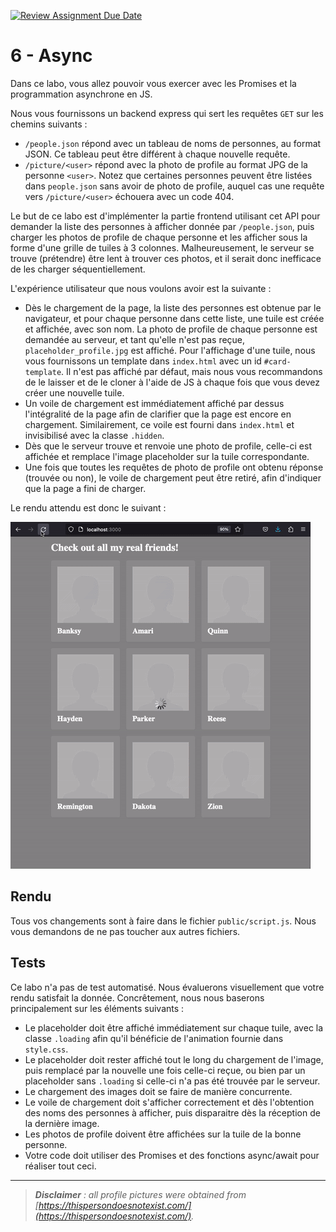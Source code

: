 [![Review Assignment Due Date](https://classroom.github.com/assets/deadline-readme-button-24ddc0f5d75046c5622901739e7c5dd533143b0c8e959d652212380cedb1ea36.svg)](https://classroom.github.com/a/WBVYx4m9)
# 6 - Async

Dans ce labo, vous allez pouvoir vous exercer avec les Promises et la programmation asynchrone en JS.

Nous vous fournissons un backend express qui sert les requêtes `GET` sur les chemins suivants :
- `/people.json` répond avec un tableau de noms de personnes, au format JSON. Ce tableau peut être différent à chaque nouvelle requête.
- `/picture/<user>` répond avec la photo de profile au format JPG de la personne `<user>`. Notez que certaines personnes peuvent être listées dans `people.json` sans avoir de photo de profile, auquel cas une requête vers `/picture/<user>` échouera avec un code 404.

Le but de ce labo est d'implémenter la partie frontend utilisant cet API pour demander la liste des personnes à afficher donnée par `/people.json`, puis charger les photos de profile de chaque personne et les afficher sous la forme d'une grille de tuiles à 3 colonnes. Malheureusement, le serveur se trouve (prétendre) être lent à trouver ces photos, et il serait donc inefficace de les charger séquentiellement.

L'expérience utilisateur que nous voulons avoir est la suivante :
- Dès le chargement de la page, la liste des personnes est obtenue par le navigateur, et pour chaque personne dans cette liste, une tuile est créée et affichée, avec son nom. La photo de profile de chaque personne est demandée au serveur, et tant qu'elle n'est pas reçue, `placeholder_profile.jpg` est affiché. Pour l'affichage d'une tuile, nous vous fournissons un template dans `index.html` avec un id `#card-template`. Il n'est pas affiché par défaut, mais nous vous recommandons de le laisser et de le cloner à l'aide de JS à chaque fois que vous devez créer une nouvelle tuile.
- Un voile de chargement est immédiatement affiché par dessus l'intégralité de la page afin de clarifier que la page est encore en chargement. Similairement, ce voile est fourni dans `index.html` et invisibilisé avec la classe `.hidden`.
- Dès que le serveur trouve et renvoie une photo de profile, celle-ci est affichée et remplace l'image placeholder sur la tuile correspondante.
- Une fois que toutes les requêtes de photo de profile ont obtenu réponse (trouvée ou non), le voile de chargement peut être retiré, afin d'indiquer que la page a fini de charger.

Le rendu attendu est donc le suivant :

![Example of result](example.gif)

## Rendu

Tous vos changements sont à faire dans le fichier `public/script.js`. Nous vous demandons de ne pas toucher aux autres fichiers.

## Tests

Ce labo n'a pas de test automatisé. Nous évaluerons visuellement que votre rendu satisfait la donnée. Concrêtement, nous nous baserons principalement sur les éléments suivants :
- Le placeholder doit être affiché immédiatement sur chaque tuile, avec la classe `.loading` afin qu'il bénéficie de l'animation fournie dans `style.css`.
- Le placeholder doit rester affiché tout le long du chargement de l'image, puis remplacé par la nouvelle une fois celle-ci reçue, ou bien par un placeholder sans `.loading` si celle-ci n'a pas été trouvée par le serveur.
- Le chargement des images doit se faire de manière concurrente.
- Le voile de chargement doit s'afficher correctement et dès l'obtention des noms des personnes à afficher, puis disparaitre dès la réception de la dernière image.
- Les photos de profile doivent être affichées sur la tuile de la bonne personne.
- Votre code doit utiliser des Promises et des fonctions async/await pour réaliser tout ceci.

---

> *__Disclaimer__ : all profile pictures were obtained from [https://thispersondoesnotexist.com/](https://thispersondoesnotexist.com/).*